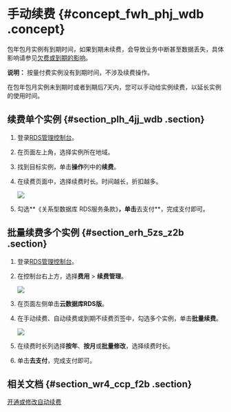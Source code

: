 # 手动续费 {#concept_fwh_phj_wdb .concept}

包年包月实例有到期时间，如果到期未续费，会导致业务中断甚至数据丢失，具体影响请参见[欠费或到期的影响](../../../../cn.zh-CN/产品定价/到期或欠费的影响.md)。

**说明：** 按量付费实例没有到期时间，不涉及续费操作。

在包年包月实例未到期时或者到期后7天内，您可以手动给实例续费，以延长实例的使用时间。

## 续费单个实例 {#section_plh_4jj_wdb .section}

1.  登录[RDS管理控制台](https://rds.console.aliyun.com/)。
2.  在页面左上角，选择实例所在地域。
3.  找到目标实例，单击**操作**列中的**续费**。
4.  在续费页面中，选择续费时长。时间越长，折扣越多。

    ![](http://static-aliyun-doc.oss-cn-hangzhou.aliyuncs.com/assets/img/7889/154112062911150_zh-CN.png)

5.  勾选**《关系型数据库 RDS服务条款》**，单击**去支付**，完成支付即可。

## 批量续费多个实例 {#section_erh_5zs_z2b .section}

1.  登录[RDS管理控制台](https://rds.console.aliyun.com/)。
2.  在控制台右上方，选择**费用** \> **续费管理**。

    ![](http://static-aliyun-doc.oss-cn-hangzhou.aliyuncs.com/assets/img/7890/154112062911148_zh-CN.png)

3.  在页面左侧单击**云数据库RDS版**。
4.  在手动续费、自动续费或到期不续费页签中，勾选多个实例，单击**批量续费**。

    ![](http://static-aliyun-doc.oss-cn-hangzhou.aliyuncs.com/assets/img/7889/154112062911151_zh-CN.png)

5.  在续费时长列选择**按年**、**按月**或**批量修改**，选择续费时长。
6.  单击**去支付**，完成支付即可。

## 相关文档 {#section_wr4_ccp_f2b .section}

[开通或修改自动续费](cn.zh-CN/用户指南/计费管理/开通或修改自动续费.md)


